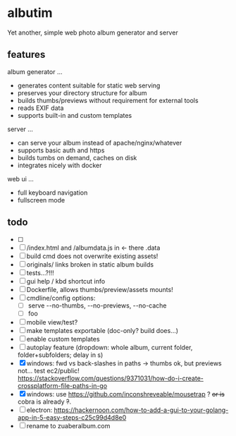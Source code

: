 # albutim
Yet another, simple web photo album generator and server

## features

album generator ...

- generates content suitable for static web serving
- preserves your directory structure for album
- builds thumbs/previews without requirement for external tools
- reads EXIF data
- supports built-in and custom templates

server ...

- can serve your album instead of apache/nginx/whatever
- supports basic auth and https
- builds tumbs on demand, caches on disk
- integrates nicely with docker

web ui ...

- full keyboard navigation
- fullscreen mode

## todo

- [ ] 
- [ ] /index.html and /albumdata.js in <- there .data
- [ ] build cmd does not overwrite existing assets!
- [ ] originals/ links broken in static album builds
- [ ] tests...?!!!
- [ ] gui help / kbd shortcut info
- [ ] Dockerfile, allows thumbs/preview/assets mounts!
- [ ] cmdline/config options:
  - [ ] serve --no-thumbs, --no-previews, --no-cache
  - [ ] foo
- [ ] mobile view/test?
- [ ] make templates exportable (doc-only? build does...)
- [ ] enable custom templates
- [ ] autoplay feature (dropdown: whole album, current folder, folder+subfolders; delay in s)
- [x] windows: fwd vs back-slashes in paths -> thumbs ok, but previews not... test ec2/public! https://stackoverflow.com/questions/9371031/how-do-i-create-crossplatform-file-paths-in-go
- [x] windows: use https://github.com/inconshreveable/mousetrap ? ~~or is~~ cobra is already ~~?~~.
- [ ] electron: https://hackernoon.com/how-to-add-a-gui-to-your-golang-app-in-5-easy-steps-c25c99d4d8e0
- [ ] rename to zuaberalbum.com